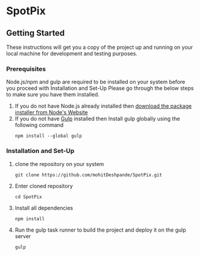 # SpotPix

## Getting Started 
These instructions will get you a copy of the project up 
and running on your local machine for development and testing purposes. 
### Prerequisites
Node.js/npm and gulp are required to be installed on your system 
before you proceed with Installation and Set-Up
Please go through the below steps to make sure you have them installed.

1. If you do not have Node.js already installed then [download the package installer from Node's Website](https://nodejs.org/en/)
2. If you do not have [Gulp](http://gulpjs.com) installed then Install gulp globally using the following command  
    ```
    npm install --global gulp
    ```

### Installation and Set-Up
1. clone the repository on your system  
    ```
    git clone https://github.com/mohitDeshpande/SpotPix.git
    ```
2. Enter cloned repository  
    ```
    cd SpotPix
    ```
3. Install all dependencies  
    ```
    npm install
    ```
4. Run the gulp task runner to build the project and deploy it on the gulp server  
    ```
    gulp
    ```
